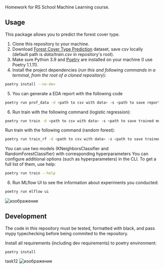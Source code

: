 Homework for RS School Machine Learning course.

## Usage
This package allows you to predict the forest cover type.
1. Clone this repository to your machine.
2. Download [Forest Cover Type Prediction](https://www.kaggle.com/competitions/forest-cover-type-prediction/) dataset, save csv locally (default path is *data/train.csv* in repository's root).
3. Make sure Python 3.9 and [Poetry](https://python-poetry.org/docs/) are installed on your machine (I use Poetry 1.1.11).
4. Install the project dependencies (*run this and following commands in a terminal, from the root of a cloned repository*):
```sh
poetry install --no-dev
```
5. You can generate a EDA report with the following code
```sh
poetry run prof_data -d <path to csv with data> -s <path to save report>
```
6. Run train with the following command (logistic regression):
```sh
poetry run train -d <path to csv with data> -s <path to save trained model>
```
Run train with the following command (random forest):
```sh
poetry run train_rf -d <path to csv with data> -s <path to save trained model>
```
You can use two models (KNeighborsClassifier and RandomForestClassifier) with corresponding hyperparameters
You can configure additional options (such as hyperparameters) in the CLI. To get a full list of them, use help:
```sh
poetry run train --help
```
6. Run MLflow UI to see the information about experiments you conducted:
```sh
poetry run mlflow ui
```
![изображение](https://user-images.githubusercontent.com/70448060/166432179-ba8ffdbe-7f69-47ec-990a-0f19bc45b728.png)

## Development

The code in this repository must be tested, formatted with black, and pass mypy typechecking before being commited to the repository.

Install all requirements (including dev requirements) to poetry environment:
```
poetry install
```
task12
![изображение](https://user-images.githubusercontent.com/70448060/166528660-0e44c37c-9390-444b-969e-7ba206e21cd3.png)
